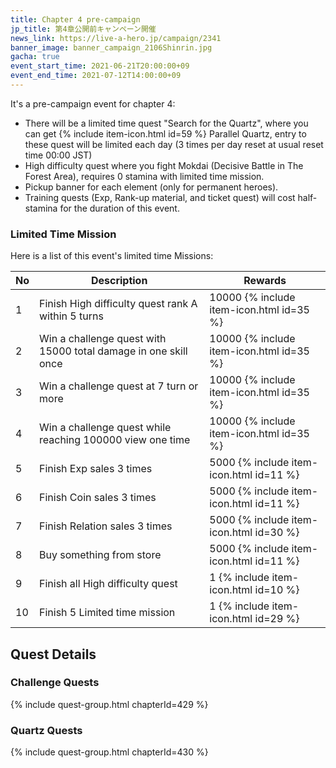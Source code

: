 ```yaml
---
title: Chapter 4 pre-campaign
jp_title: 第4章公開前キャンペーン開催
news_link: https://live-a-hero.jp/campaign/2341
banner_image: banner_campaign_2106Shinrin.jpg
gacha: true
event_start_time: 2021-06-21T20:00:00+09
event_end_time: 2021-07-12T14:00:00+09
---
```


It's a pre-campaign event for chapter 4:

- There will be a limited time quest "Search for the Quartz", where you can get {% include item-icon.html id=59 %} Parallel Quartz, entry to these quest will be limited each day (3 times per day reset at usual reset time 00:00 JST)
- High difficulty quest where you fight Mokdai (Decisive Battle in The Forest Area), requires 0 stamina with limited time mission.
- Pickup banner for each element (only for permanent heroes).
- Training quests (Exp, Rank-up material, and ticket quest) will cost half-stamina for the duration of this event.

### Limited Time Mission

Here is a list of this event's limited time Missions:

| No  | Description      | Rewards      |
|----|-----------------------------------------------------------|----------------|
| 1  | Finish High difficulty quest rank A within 5 turns | 10000 {% include item-icon.html id=35 %}    |
| 2  | Win a challenge quest with 15000 total damage in one skill once | 10000 {% include item-icon.html id=35 %}    |
| 3  | Win a challenge quest at 7 turn or more | 10000 {% include item-icon.html id=35 %}    |
| 4  | Win a challenge quest while reaching 100000 view one time | 10000 {% include item-icon.html id=35 %}    |
| 5  | Finish Exp sales 3 times | 5000 {% include item-icon.html id=11 %}    |
| 6  | Finish Coin sales 3 times | 5000 {% include item-icon.html id=11 %}    |
| 7  | Finish Relation sales 3 times | 5000 {% include item-icon.html id=30 %}    |
| 8  | Buy something from store | 5000 {% include item-icon.html id=11 %}    |
| 9  | Finish all High difficulty quest | 1 {% include item-icon.html id=10 %}    |
| 10  | Finish 5 Limited time mission | 1 {% include item-icon.html id=29 %}    |

## Quest Details

### Challenge Quests

{% include quest-group.html chapterId=429 %}

### Quartz Quests

{% include quest-group.html chapterId=430 %}
